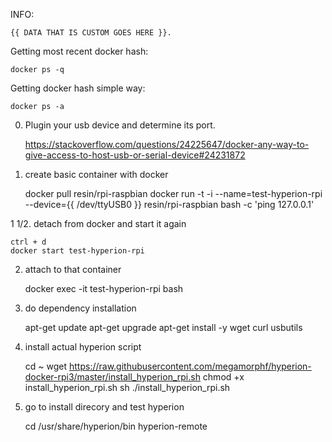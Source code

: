 INFO:

	{{ DATA THAT IS CUSTOM GOES HERE }}.

Getting most recent docker hash:
	
	docker ps -q 

Getting docker hash simple way:

	docker ps -a


0. Plugin your usb device and determine its port.

	https://stackoverflow.com/questions/24225647/docker-any-way-to-give-access-to-host-usb-or-serial-device#24231872


1. create basic container with docker

	docker pull resin/rpi-raspbian
	docker run -t -i --name=test-hyperion-rpi  --device={{ /dev/ttyUSB0 }} resin/rpi-raspbian bash -c 'ping 127.0.0.1'


1 1/2. detach from docker and start it again

	ctrl + d
	docker start test-hyperion-rpi


2.  attach to that container

	docker exec -it test-hyperion-rpi bash


3. do dependency installation

	apt-get update
	apt-get upgrade
	apt-get install -y wget curl usbutils


4. install actual hyperion script
	
	cd ~
	wget https://raw.githubusercontent.com/megamorphf/hyperion-docker-rpi3/master/install_hyperion_rpi.sh
	chmod +x install_hyperion_rpi.sh
	sh ./install_hyperion_rpi.sh


5. go to install direcory and test hyperion

	cd /usr/share/hyperion/bin
	hyperion-remote
